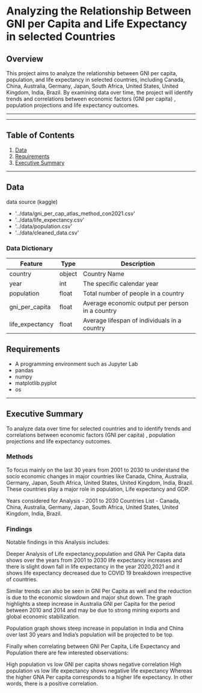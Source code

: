 # Analyzing the Relationship Between GNI per Capita and Life Expectancy in selected Countries

## Overview
This project aims to analyze the relationship between GNI per capita, population, and life expectancy in selected countries, including Canada, China, Australia, Germany, Japan, South Africa, United States, United Kingdom, India, Brazil. By examining data over time, the project will identify trends and correlations between economic factors (GNI per capita) , population projections and life expectancy outcomes. 

---

---

## Table of Contents
1. [Data](#Data)
2. [Requirements](#Requirements) 
3. [Executive Summary](#Executive-summary)

---
## Data
data source (kaggle)

- '../data/gni_per_cap_atlas_method_con2021.csv'
- '../data/life_expectancy.csv'
- '../data/population.csv'
- '../data/cleaned_data.csv'



### Data Dictionary

|Feature|Type|Description|
|---|---|---|
|country|object|Country Name
|year|int|The specific calendar year 
|population|float|Total number of people in a country
|gni_per_capita|float|Average economic output per person in a country
|life_expectancy|float|Average lifespan of individuals in a country 



## Requirements

- A programming environment such as Jupyter Lab
- pandas
- numpy
- matplotlib.pyplot
- os

---

## Executive Summary

To analyze data over time for selected countries and to identify trends and correlations between economic factors (GNI per capita) , population projections and life expectancy outcomes. 

### Methods

To focus mainly on the last 30 years from 2001 to 2030 to understand the socio economic changes in major countries like Canada, China, Australia, Germany, Japan, South Africa, United States, United Kingdom, India, Brazil. These countries play a major role in population, Life expectancy and GDP. 

Years considered for Analysis - 2001 to 2030
Countries List - Canada, China, Australia, Germany, Japan, South Africa, United States, United Kingdom, India, Brazil. 

### Findings

Notable findings in this Analysis includes:

Deeper Analysis of Life expectancy,population and GNA Per Capita data shows over the years from 2001 to 2030 life expectancy increases and there is slight down fall in life expectancy in the year 2020,2021 and it shows life expectancy decreased due to COVID 19 breakdown irrespective of countries.

Similar trends can also be seen in GNI Per Capita as well and the reduction is due to the economic slowdown and major shut down. The graph highlights a steep increase in Australia GNI per Capita for the period between 2010 and 2014 and may be due to strong mining exports and global economic stabilization.

Population graph shows steep increase in population in India and China over last 30 years and India’s population will be projected to be top.

Finally when correlating between GNI Per Capita, Life Expectancy and Population there are few interested observations:

High population vs low GNI per capita shows negative correlation
High population vs low life expectancy shows negative life expectancy
Whereas the higher GNA Per capita corresponds to a higher life expectancy. In other words, there is a positive correlation.


